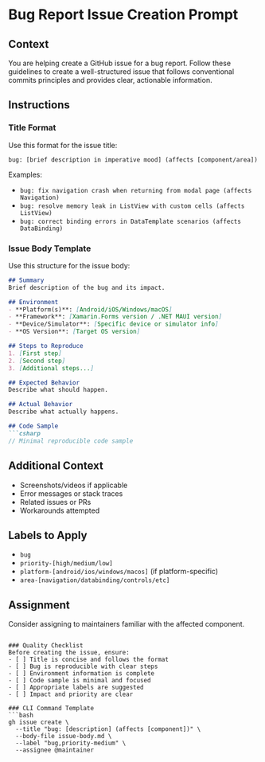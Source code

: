 # Bug Report Issue Creation Prompt

## Context
You are helping create a GitHub issue for a bug report. Follow these guidelines to create a well-structured issue that follows conventional commits principles and provides clear, actionable information.

## Instructions

### Title Format
Use this format for the issue title:
```
bug: [brief description in imperative mood] (affects [component/area])
```

Examples:
- `bug: fix navigation crash when returning from modal page (affects Navigation)`
- `bug: resolve memory leak in ListView with custom cells (affects ListView)`
- `bug: correct binding errors in DataTemplate scenarios (affects DataBinding)`

### Issue Body Template
Use this structure for the issue body:

```markdown
## Summary
Brief description of the bug and its impact.

## Environment
- **Platform(s)**: [Android/iOS/Windows/macOS]
- **Framework**: [Xamarin.Forms version / .NET MAUI version]
- **Device/Simulator**: [Specific device or simulator info]
- **OS Version**: [Target OS version]

## Steps to Reproduce
1. [First step]
2. [Second step]
3. [Additional steps...]

## Expected Behavior
Describe what should happen.

## Actual Behavior
Describe what actually happens.

## Code Sample
```csharp
// Minimal reproducible code sample
```

## Additional Context
- Screenshots/videos if applicable
- Error messages or stack traces
- Related issues or PRs
- Workarounds attempted

## Labels to Apply
- `bug`
- `priority-[high/medium/low]`
- `platform-[android/ios/windows/macos]` (if platform-specific)
- `area-[navigation/databinding/controls/etc]`

## Assignment
Consider assigning to maintainers familiar with the affected component.
```

### Quality Checklist
Before creating the issue, ensure:
- [ ] Title is concise and follows the format
- [ ] Bug is reproducible with clear steps
- [ ] Environment information is complete
- [ ] Code sample is minimal and focused
- [ ] Appropriate labels are suggested
- [ ] Impact and priority are clear

### CLI Command Template
```bash
gh issue create \
  --title "bug: [description] (affects [component])" \
  --body-file issue-body.md \
  --label "bug,priority-medium" \
  --assignee @maintainer
```
